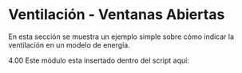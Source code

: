 # Ventilación - Ventanas Abiertas

En esta sección se muestra un ejemplo simple sobre cómo indicar la ventilación en un modelo de energía.

4.00 Este módulo esta insertado dentro del script aquí:


